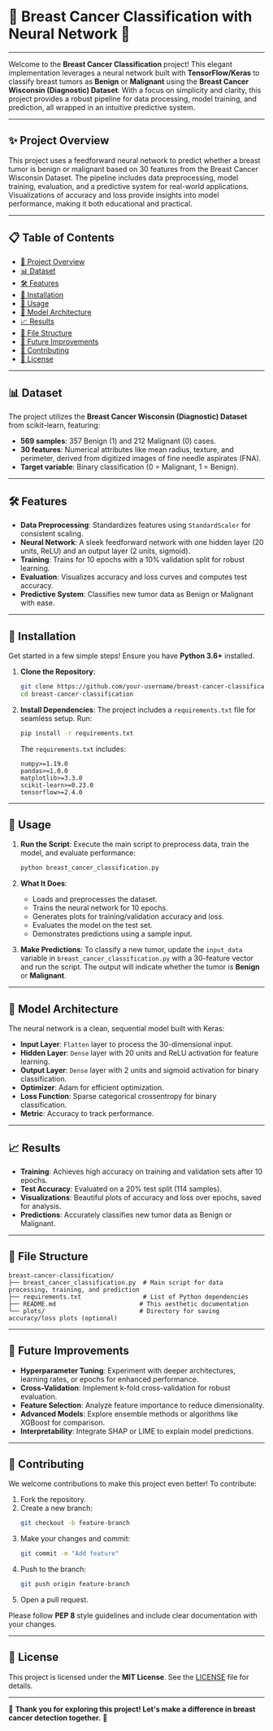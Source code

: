 # 🌸 Breast Cancer Classification with Neural Network 🌸

---

Welcome to the **Breast Cancer Classification** project! This elegant implementation leverages a neural network built with **TensorFlow/Keras** to classify breast tumors as **Benign** or **Malignant** using the **Breast Cancer Wisconsin (Diagnostic) Dataset**. With a focus on simplicity and clarity, this project provides a robust pipeline for data processing, model training, and prediction, all wrapped in an intuitive predictive system.

---

## ✨ Project Overview

This project uses a feedforward neural network to predict whether a breast tumor is benign or malignant based on 30 features from the Breast Cancer Wisconsin Dataset. The pipeline includes data preprocessing, model training, evaluation, and a predictive system for real-world applications. Visualizations of accuracy and loss provide insights into model performance, making it both educational and practical.

---

## 📋 Table of Contents

- [🌸 Project Overview](#-project-overview)
- [📊 Dataset](#-dataset)
- [🛠 Features](#-features)
- [🚀 Installation](#-installation)
- [🎯 Usage](#-usage)
- [🧠 Model Architecture](#-model-architecture)
- [📈 Results](#-results)
- [📂 File Structure](#-file-structure)
- [🌟 Future Improvements](#-future-improvements)
- [🤝 Contributing](#-contributing)
- [📜 License](#-license)

---

## 📊 Dataset

The project utilizes the **Breast Cancer Wisconsin (Diagnostic) Dataset** from scikit-learn, featuring:

- **569 samples**: 357 Benign (1) and 212 Malignant (0) cases.
- **30 features**: Numerical attributes like mean radius, texture, and perimeter, derived from digitized images of fine needle aspirates (FNA).
- **Target variable**: Binary classification (0 = Malignant, 1 = Benign).

---

## 🛠 Features

- **Data Preprocessing**: Standardizes features using `StandardScaler` for consistent scaling.
- **Neural Network**: A sleek feedforward network with one hidden layer (20 units, ReLU) and an output layer (2 units, sigmoid).
- **Training**: Trains for 10 epochs with a 10% validation split for robust learning.
- **Evaluation**: Visualizes accuracy and loss curves and computes test accuracy.
- **Predictive System**: Classifies new tumor data as Benign or Malignant with ease.

---

## 🚀 Installation

Get started in a few simple steps! Ensure you have **Python 3.6+** installed.

1. **Clone the Repository**:
   ```bash
   git clone https://github.com/your-username/breast-cancer-classification.git
   cd breast-cancer-classification
   ```

2. **Install Dependencies**:
   The project includes a `requirements.txt` file for seamless setup. Run:
   ```bash
   pip install -r requirements.txt
   ```

   The `requirements.txt` includes:
   ```
   numpy>=1.19.0
   pandas>=1.0.0
   matplotlib>=3.3.0
   scikit-learn>=0.23.0
   tensorflow>=2.4.0
   ```

---

## 🎯 Usage

1. **Run the Script**:
   Execute the main script to preprocess data, train the model, and evaluate performance:
   ```bash
   python breast_cancer_classification.py
   ```

2. **What It Does**:
   - Loads and preprocesses the dataset.
   - Trains the neural network for 10 epochs.
   - Generates plots for training/validation accuracy and loss.
   - Evaluates the model on the test set.
   - Demonstrates predictions using a sample input.

3. **Make Predictions**:
   To classify a new tumor, update the `input_data` variable in `breast_cancer_classification.py` with a 30-feature vector and run the script. The output will indicate whether the tumor is **Benign** or **Malignant**.

---

## 🧠 Model Architecture

The neural network is a clean, sequential model built with Keras:

- **Input Layer**: `Flatten` layer to process the 30-dimensional input.
- **Hidden Layer**: `Dense` layer with 20 units and ReLU activation for feature learning.
- **Output Layer**: `Dense` layer with 2 units and sigmoid activation for binary classification.
- **Optimizer**: Adam for efficient optimization.
- **Loss Function**: Sparse categorical crossentropy for binary classification.
- **Metric**: Accuracy to track performance.

---

## 📈 Results

- **Training**: Achieves high accuracy on training and validation sets after 10 epochs.
- **Test Accuracy**: Evaluated on a 20% test split (114 samples).
- **Visualizations**: Beautiful plots of accuracy and loss over epochs, saved for analysis.
- **Predictions**: Accurately classifies new tumor data as Benign or Malignant.

---

## 📂 File Structure

```
breast-cancer-classification/
├── breast_cancer_classification.py  # Main script for data processing, training, and prediction
├── requirements.txt                 # List of Python dependencies
├── README.md                       # This aesthetic documentation
└── plots/                          # Directory for saving accuracy/loss plots (optional)
```

---

## 🌟 Future Improvements

- **Hyperparameter Tuning**: Experiment with deeper architectures, learning rates, or epochs for enhanced performance.
- **Cross-Validation**: Implement k-fold cross-validation for robust evaluation.
- **Feature Selection**: Analyze feature importance to reduce dimensionality.
- **Advanced Models**: Explore ensemble methods or algorithms like XGBoost for comparison.
- **Interpretability**: Integrate SHAP or LIME to explain model predictions.

---

## 🤝 Contributing

We welcome contributions to make this project even better! To contribute:

1. Fork the repository.
2. Create a new branch:
   ```bash
   git checkout -b feature-branch
   ```
3. Make your changes and commit:
   ```bash
   git commit -m "Add feature"
   ```
4. Push to the branch:
   ```bash
   git push origin feature-branch
   ```
5. Open a pull request.

Please follow **PEP 8** style guidelines and include clear documentation with your changes.

---

## 📜 License

This project is licensed under the **MIT License**. See the [LICENSE](LICENSE) file for details.

---

🌟 **Thank you for exploring this project! Let's make a difference in breast cancer detection together.** 🌟